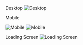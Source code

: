 Desktop
![Desktop](https://github.com/user-attachments/assets/2e6d6073-259e-4876-8489-9ec5d5c1379a)

Mobile

![Mobile](https://github.com/user-attachments/assets/2c8d8389-88b9-43ee-91c8-4dcf8e146220)
![Mobile](https://github.com/user-attachments/assets/b97803dc-80ce-404a-b451-a0519e9df48a)

Loading Screen
![Loading Screen](https://github.com/user-attachments/assets/234e2012-6206-46f8-a4fb-e6f7f992f789)






